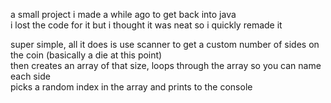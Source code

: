 a small project i made a while ago to get back into java  
i lost the code for it but i thought it was neat so i quickly remade it

super simple, all it does is use scanner to get a custom number of sides on the coin (basically a die at this point)  
then creates an array of that size, loops through the array so you can name each side  
picks a random index in the array and prints to the console
